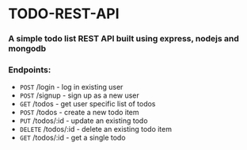 # TODO-REST-API

### A simple todo list REST API built using express, nodejs and mongodb


### Endpoints:

- ``POST`` /login - log in existing user
- ``POST`` /signup - sign up as a new user
- ``GET`` /todos - get user specific list of todos
- ``POST`` /todos - create a new todo item
- ``PUT`` /todos/:id - update an existing todo
- ``DELETE`` /todos/:id - delete an existing todo item
- ``GET`` /todos/:id - get a single todo

